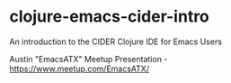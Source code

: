 # clojure-emacs-cider-intro

An introduction to the CIDER Clojure IDE for Emacs Users

Austin "EmacsATX" Meetup Presentation - https://www.meetup.com/EmacsATX/
